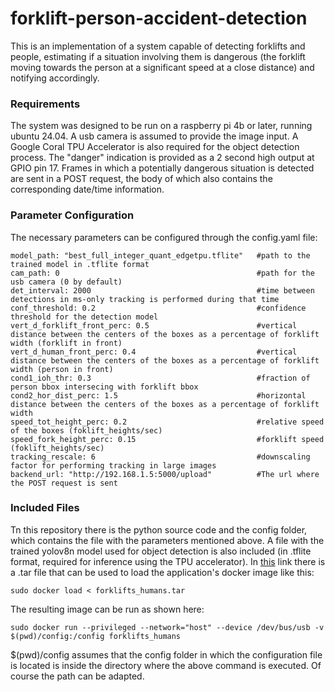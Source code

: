 # forklift-person-accident-detection

This is an implementation of a system capable of detecting forklifts and people, estimating if a situation involving them is dangerous (the forklift moving towards the person at a significant speed at a close distance) and notifying accordingly.

### Requirements

The system was designed to be run on a raspberry pi 4b or later, running ubuntu 24.04. A usb camera is assumed to provide the image input. A Google Coral TPU Accelerator is also required for the object detection process. The "danger" indication is provided as a 2 second high output at GPIO pin 17. Frames in which a potentially dangerous situation is detected are sent in a POST request, the body of which also contains the corresponding date/time information.

### Parameter Configuration
The necessary parameters can be configured through the config.yaml file:

```
model_path: "best_full_integer_quant_edgetpu.tflite"   #path to the trained model in .tflite format
cam_path: 0                                            #path for the usb camera (0 by default)
det_interval: 2000                                     #time between detections in ms-only tracking is performed during that time
conf_threshold: 0.2                                    #confidence threshold for the detection model
vert_d_forklift_front_perc: 0.5                        #vertical distance between the centers of the boxes as a percentage of forklift width (forklift in front)
vert_d_human_front_perc: 0.4                           #vertical distance between the centers of the boxes as a percentage of forklift width (person in front)
cond1_ioh_thr: 0.3                                     #fraction of person bbox intersecing with forklift bbox
cond2_hor_dist_perc: 1.5                               #horizontal distance between the centers of the boxes as a percentage of forklift width
speed_tot_height_perc: 0.2                             #relative speed of the boxes (foklift_heights/sec)
speed_fork_height_perc: 0.15                           #forklift speed (foklift_heights/sec)
tracking_rescale: 6                                    #downscaling factor for performing tracking in large images
backend_url: "http://192.168.1.5:5000/upload"          #The url where the POST request is sent
```

### Included Files

Tn this repository there is the python source code and the config folder, which contains the file with the parameters mentioned above. A file with the trained yolov8n model used for object detection is also included (in .tflite format, required for inference using the TPU accelerator). In [this](https://drive.google.com/file/d/1uEDGV6e8hXyw3DrrUl7ep-HgZRZcWPdS/view?usp=sharing) link there is a .tar file that can be used to load the application's docker image like this:
```
sudo docker load < forklifts_humans.tar
```
The resulting image can be run as shown here:
```
sudo docker run --privileged --network="host" --device /dev/bus/usb -v $(pwd)/config:/config forklifts_humans
```
$(pwd)/config assumes that the config folder in which the configuration file is located is inside the directory where the above command is executed. Of course the path can be adapted.
